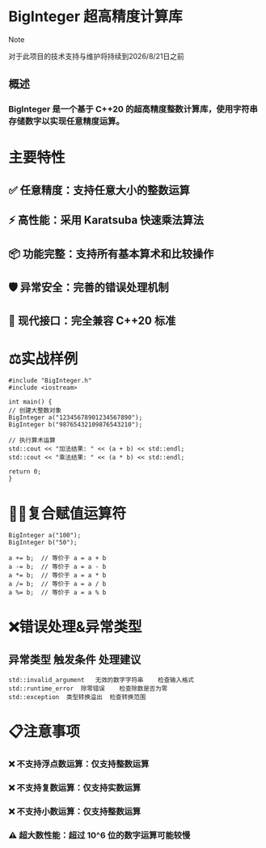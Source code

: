 # BigInteger 超高精度计算库

> [!NOTE]  
> 对于此项目的技术支持与维护将持续到2026/8/21日之前

## 概述
### BigInteger 是一个基于 C++20 的超高精度整数计算库，使用字符串存储数字以实现任意精度运算。

# 主要特性
## ✅ 任意精度：支持任意大小的整数运算

## ⚡ 高性能：采用 Karatsuba 快速乘法算法

## 📦 功能完整：支持所有基本算术和比较操作

## 🛡️ 异常安全：完善的错误处理机制

## 🎯 现代接口：完全兼容 C++20 标准

# ⚖️实战样例

    #include "BigInteger.h"
    #include <iostream>

    int main() {
    // 创建大整数对象
    BigInteger a("12345678901234567890");
    BigInteger b("98765432109876543210");

    // 执行算术运算
    std::cout << "加法结果: " << (a + b) << std::endl;
    std::cout << "乘法结果: " << (a * b) << std::endl;
    
    return 0;
    }

# 🐦‍🔥复合赋值运算符

    BigInteger a("100");
    BigInteger b("50");

    a += b;  // 等价于 a = a + b
    a -= b;  // 等价于 a = a - b
    a *= b;  // 等价于 a = a * b
    a /= b;  // 等价于 a = a / b
    a %= b;  // 等价于 a = a % b

# ❌错误处理&异常类型
## 异常类型	触发条件	处理建议
    std::invalid_argument	无效的数字字符串	检查输入格式
    std::runtime_error	除零错误	检查除数是否为零
    std::exception	类型转换溢出	检查转换范围

# 📋注意事项
### ❌ 不支持浮点数运算：仅支持整数运算

### ❌ 不支持复数运算：仅支持实数运算

### ❌ 不支持小数运算：仅支持整数运算


### ⚠️ 超大数性能：超过 10^6 位的数字运算可能较慢
